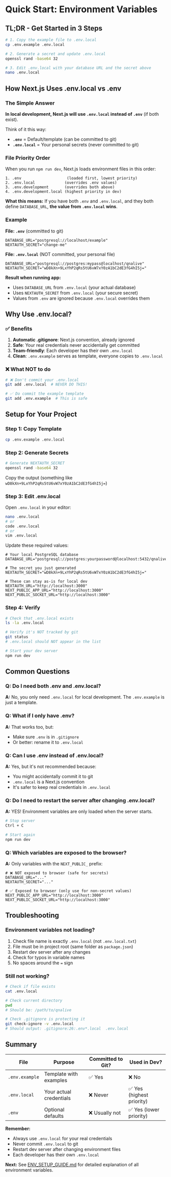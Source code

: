 # Quick Start: Environment Variables

## TL;DR - Get Started in 3 Steps

```bash
# 1. Copy the example file to .env.local
cp .env.example .env.local

# 2. Generate a secret and update .env.local
openssl rand -base64 32

# 3. Edit .env.local with your database URL and the secret above
nano .env.local
```

## How Next.js Uses .env.local vs .env

### The Simple Answer

**In local development, Next.js will use `.env.local` instead of `.env`** (if both exist).

Think of it this way:
- **`.env`** = Default/template (can be committed to git)
- **`.env.local`** = Your personal secrets (never committed to git)

### File Priority Order

When you run `npm run dev`, Next.js loads environment files in this order:

```
1. .env                    (loaded first, lowest priority)
2. .env.local             (overrides .env values)
3. .env.development       (overrides both above)
4. .env.development.local (highest priority in dev)
```

**What this means:** If you have both `.env` and `.env.local`, and they both define `DATABASE_URL`, **the value from `.env.local` wins**.

### Example

**File: `.env`** (committed to git)
```env
DATABASE_URL="postgresql://localhost/example"
NEXTAUTH_SECRET="change-me"
```

**File: `.env.local`** (NOT committed, your personal file)
```env
DATABASE_URL="postgresql://postgres:mypass@localhost/qnalive"
NEXTAUTH_SECRET="wD8kXn+9LxYhP2qRs5tU6vW7xY0zA1bC2dE3fG4hI5j="
```

**Result when running app:**
- Uses `DATABASE_URL` from `.env.local` (your actual database)
- Uses `NEXTAUTH_SECRET` from `.env.local` (your secure secret)
- Values from `.env` are ignored because `.env.local` overrides them

## Why Use .env.local?

### ✅ Benefits

1. **Automatic .gitignore**: Next.js convention, already ignored
2. **Safe**: Your real credentials never accidentally get committed
3. **Team-friendly**: Each developer has their own `.env.local`
4. **Clean**: `.env.example` serves as template, everyone copies to `.env.local`

### ❌ What NOT to do

```bash
# ❌ Don't commit your .env.local
git add .env.local  # NEVER DO THIS!

# ✅ Do commit the example template
git add .env.example  # This is safe
```

## Setup for Your Project

### Step 1: Copy Template

```bash
cp .env.example .env.local
```

### Step 2: Generate Secrets

```bash
# Generate NEXTAUTH_SECRET
openssl rand -base64 32
```

Copy the output (something like `wD8kXn+9LxYhP2qRs5tU6vW7xY0zA1bC2dE3fG4hI5j=`)

### Step 3: Edit .env.local

Open `.env.local` in your editor:

```bash
nano .env.local
# or
code .env.local
# or
vim .env.local
```

Update these required values:

```env
# Your local PostgreSQL database
DATABASE_URL="postgresql://postgres:yourpassword@localhost:5432/qnalive"

# The secret you just generated
NEXTAUTH_SECRET="wD8kXn+9LxYhP2qRs5tU6vW7xY0zA1bC2dE3fG4hI5j="

# These can stay as-is for local dev
NEXTAUTH_URL="http://localhost:3000"
NEXT_PUBLIC_APP_URL="http://localhost:3000"
NEXT_PUBLIC_SOCKET_URL="http://localhost:3000"
```

### Step 4: Verify

```bash
# Check that .env.local exists
ls -la .env.local

# Verify it's NOT tracked by git
git status
# .env.local should NOT appear in the list

# Start your dev server
npm run dev
```

## Common Questions

### Q: Do I need both .env and .env.local?

**A:** No, you only need `.env.local` for local development. The `.env.example` is just a template.

### Q: What if I only have .env?

**A:** That works too, but:
- Make sure `.env` is in `.gitignore`
- Or better: rename it to `.env.local`

### Q: Can I use .env instead of .env.local?

**A:** Yes, but it's not recommended because:
- You might accidentally commit it to git
- `.env.local` is a Next.js convention
- It's safer to keep real credentials in `.env.local`

### Q: Do I need to restart the server after changing .env.local?

**A:** YES! Environment variables are only loaded when the server starts.

```bash
# Stop server
Ctrl + C

# Start again
npm run dev
```

### Q: Which variables are exposed to the browser?

**A:** Only variables with the `NEXT_PUBLIC_` prefix:

```env
# ❌ NOT exposed to browser (safe for secrets)
DATABASE_URL="..."
NEXTAUTH_SECRET="..."

# ✅ Exposed to browser (only use for non-secret values)
NEXT_PUBLIC_APP_URL="http://localhost:3000"
NEXT_PUBLIC_SOCKET_URL="http://localhost:3000"
```

## Troubleshooting

### Environment variables not loading?

1. Check file name is exactly `.env.local` (not `.env.local.txt`)
2. File must be in project root (same folder as `package.json`)
3. Restart dev server after any changes
4. Check for typos in variable names
5. No spaces around the `=` sign

### Still not working?

```bash
# Check if file exists
cat .env.local

# Check current directory
pwd
# Should be: /path/to/qnalive

# Check .gitignore is protecting it
git check-ignore -v .env.local
# Should output: .gitignore:26:.env*.local	.env.local
```

## Summary

| File | Purpose | Committed to Git? | Used in Dev? |
|------|---------|-------------------|--------------|
| `.env.example` | Template with examples | ✅ Yes | ❌ No |
| `.env.local` | Your actual credentials | ❌ Never | ✅ Yes (highest priority) |
| `.env` | Optional defaults | ❌ Usually not | ✅ Yes (lower priority) |

**Remember:**
- Always use `.env.local` for your real credentials
- Never commit `.env.local` to git
- Restart dev server after changing environment files
- Each developer has their own `.env.local`

**Next:** See [ENV_SETUP_GUIDE.md](./ENV_SETUP_GUIDE.md) for detailed explanation of all environment variables.


